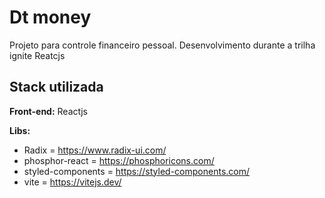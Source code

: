 # Dt money

Projeto para controle financeiro pessoal. Desenvolvimento durante a trilha ignite Reatcjs

## Stack utilizada

**Front-end:** Reactjs

**Libs:**

- Radix = https://www.radix-ui.com/
- phosphor-react = https://phosphoricons.com/
- styled-components = https://styled-components.com/
- vite = https://vitejs.dev/
